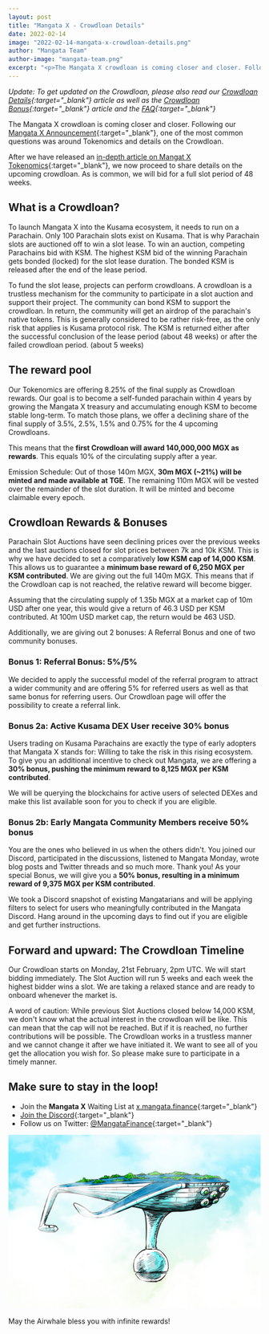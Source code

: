 ```yaml
---
layout: post
title: "Mangata X - Crowdloan Details"
date: 2022-02-14
image: "2022-02-14-mangata-x-crowdloan-details.png"
author: "Mangata Team"
author-image: "mangata-team.png"
excerpt: "<p>The Mangata X crowdloan is coming closer and closer. Following our Mangata X Announcement, one of the most common questions was around Tokenomics and details on the Crowdloan. After we have released an in-depth article on Mangat X Tokenomics, we now proceed to share details on the upcoming crowdloan. As is common, we will bid for a full slot period of 48 weeks.</p>"
---
```


*Update: To get updated on the Crowdloan, please also read our [Crowdloan Details](https://blog.mangata.finance/blog/2022-02-14-mangata-x-crowdloan-details/){:target="\_blank"} article as well as the [Crowdloan Bonus](https://blog.mangata.finance/blog/2022-02-18-mangata-x-crowdloan-bonuses/){:target="\_blank"} article and the [FAQ](https://mangata-finance.notion.site/FAQ-1633a2a816e646f09aa226fe691ee06c){:target="\_blank"}*

The Mangata X crowdloan is coming closer and closer. Following our [Mangata X Announcement](https://blog.mangata.finance/blog/2021-12-21-introducing-mangata-x/){:target="\_blank"}, one of the most common questions was around Tokenomics and details on the Crowdloan.

After we have released an [in-depth article on Mangat X Tokenomics](https://blog.mangata.finance/blog/2022-02-13-the-mangata-playbook-part-3-tokenomics/){:target="\_blank"}, we now proceed to share details on the upcoming crowdloan. As is common, we will bid for a full slot period of 48 weeks.

## What is a Crowdloan?
To launch Mangata X into the Kusama ecosystem, it needs to run on a Parachain. Only 100 Parachain slots exist on Kusama. That is why Parachain slots are auctioned off to win a slot lease. To win an auction, competing Parachains bid with KSM. The highest KSM bid of the winning Parachain gets bonded (locked) for the slot lease duration. The bonded KSM is released after the end of the lease period.

To fund the slot lease, projects can perform crowdloans. A crowdloan is a trustless mechanism for the community to participate in a slot auction and support their project. The community can bond KSM to support the crowdloan. In return, the community will get an airdrop of the parachain's native tokens. This is generally considered to be rather risk-free, as the only risk that applies is Kusama protocol risk. The KSM is returned either after the successful conclusion of the lease period (about 48 weeks) or after the failed crowdloan period. (about 5 weeks)

## The reward pool
Our Tokenomics are offering 8.25% of the final supply as Crowdloan rewards. Our goal is to become a self-funded parachain within 4 years by growing the Mangata X treasury and accumulating enough KSM to become stable long-term. To match those plans, we offer a declining share of the final supply of 3.5%, 2.5%, 1.5% and 0.75% for the 4 upcoming Crowdloans.

This means that the **first Crowdloan will award 140,000,000 MGX as rewards**. This equals 10% of the circulating supply after a year.

Emission Schedule: Out of those 140m MGX, **30m MGX (~21%) will be minted and made available at TGE**. The remaining 110m MGX will be vested over the remainder of the slot duration. It will be minted and become claimable every epoch.

## Crowdloan Rewards & Bonuses
Parachain Slot Auctions have seen declining prices over the previous weeks and the last auctions closed for slot prices between 7k and 10k KSM. This is why we have decided to set a comparatively **low KSM cap of 14,000 KSM**. This allows us to guarantee a **minimum base reward of 6,250 MGX per KSM contributed**. We are giving out the full 140m MGX. This means that if the Crowdloan cap is not reached, the relative reward will become bigger.

Assuming that the circulating supply of 1.35b MGX at a market cap of 10m USD after one year, this would give a return of 46.3 USD per KSM contributed. At 100m USD market cap, the return would be 463 USD.

Additionally, we are giving out 2 bonuses: A Referral Bonus and one of two community bonuses.

### Bonus 1: Referral Bonus: 5%/5%
We decided to apply the successful model of the referral program to attract a wider community and are offering 5% for referred users as well as that same bonus for referring users. Our Crowdloan page will offer the possibility to create a referral link.

### Bonus 2a: Active Kusama DEX User receive 30% bonus
Users trading on Kusama Parachains are exactly the type of early adopters that Mangata X stands for: Willing to take the risk in this rising ecosystem. To give you an additional incentive to check out Mangata, we are offering a **30% bonus, pushing the minimum reward to 8,125 MGX per KSM contributed**.

We will be querying the blockchains for active users of selected DEXes and make this list available soon for you to check if you are eligible.

### Bonus 2b: Early Mangata Community Members receive 50% bonus
You are the ones who believed in us when the others didn't. You joined our Discord, participated in the discussions, listened to Mangata Monday, wrote blog posts and Twitter threads and so much more. Thank you!
As your special Bonus, we will give you a **50% bonus, resulting in a minimum reward of 9,375 MGX per KSM contributed**.

We took a Discord snapshot of existing Mangatarians and will be applying filters to select for users who meaningfully contributed in the Mangata Discord. Hang around in the upcoming days to find out if you are eligible and get further instructions.

## Forward and upward: The Crowdloan Timeline

Our Crowdloan starts on Monday, 21st February, 2pm UTC. We will start bidding immediately. The Slot Auction will run 5 weeks and each week the highest bidder wins a slot. We are taking a relaxed stance and are ready to onboard whenever the market is.

A word of caution: While previous Slot Auctions closed below 14,000 KSM, we don't know what the actual interest in the crowdloan will be like. This can mean that the cap will not be reached. But if it is reached, no further contributions will be possible. The Crowdloan works in a trustless manner and we cannot change it after we have initiated it. We want to see all of you get the allocation you wish for. So please make sure to participate in a timely manner. 

## Make sure to stay in the loop!
- Join the **Mangata X** Waiting List at [x.mangata.finance](https://x.mangata.finance/){:target="\_blank"}
- [Join the Discord](https://discord.gg/mangata){:target="\_blank"}
- Follow us on Twitter: [@MangataFinance](https://twitter.com/MangataFinance){:target="\_blank"}

![May the Airwhale bless you with infinite rewards!](/assets/posts/airwhale.jpg)

May the Airwhale bless you with infinite rewards!